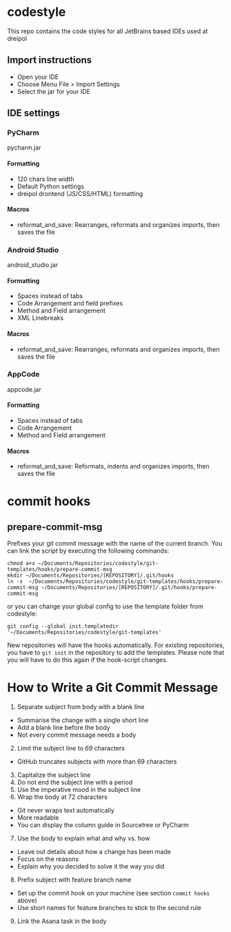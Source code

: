 # codestyle
This repo contains the code styles for all JetBrains based IDEs used at dreipol

## Import instructions
- Open your IDE
- Choose Menu File > Import Settings
- Select the jar for your IDE


## IDE settings
### PyCharm
pycharm.jar

#### Formatting
- 120 chars line width
- Default Python settings
- dreipol drontend (JS/CSS/HTML) formatting

#### Macros
- reformat_and_save: Rearranges, reformats and organizes imports, then saves the file

### Android Studio
android_studio.jar

#### Formatting
- Spaces instead of tabs
- Code Arrangement and field prefixes
- Method and Field arrangement
- XML Linebreaks

#### Macros
- reformat_and_save: Rearranges, reformats and organizes imports, then saves the file

### AppCode
appcode.jar

#### Formatting
- Spaces instead of tabs
- Code Arrangement
- Method and Field arrangement

#### Macros
- reformat_and_save: Reformats, indents and organizes imports, then saves the file

# commit hooks

## prepare-commit-msg
Prefixes your git commit message with the name of the current branch.
You can link the script by executing the following commands:
```
chmod a+x ~/Documents/Repositories/codestyle/git-templates/hooks/prepare-commit-msg
mkdir ~/Documents/Repositories/[REPOSITORY]/.git/hooks
ln -s  ~/Documents/Repositories/codestyle/git-templates/hooks/prepare-commit-msg ~/Documents/Repositories/[REPOSITORY]/.git/hooks/prepare-commit-msg
```
or you can change your global config to use the template folder from codestyle:
```
git config --global init.templatedir '~/Documents/Repositories/codestyle/git-templates'
```
New repositories will have the hooks automatically. For existing repositories, you have to `git init` in the repository to add the templates. Please note that you will have to do this again if the hook-script changes.

# How to Write a Git Commit Message

1. Separate subject from body with a blank line
 - Summarise the change with a single short line 
 - Add a blank line before the body
 - Not every commit message needs a body
2. Limit the subject line to 69 characters
 - GitHub truncates subjects with more than 69 characters
3. Capitalize the subject line
4. Do not end the subject line with a period
5. Use the imperative mood in the subject line
6. Wrap the body at 72 characters
 - Git never wraps text automatically
 - More readable
 - You can display the column guide in Sourcetree or PyCharm
7. Use the body to explain what and why vs. how
 - Leave out details about how a change has been made
 - Focus on the reasons
 - Explain why you decided to solve it the way you did
8. Prefix subject with feature branch name
 - Set up the commit hook on your machine (see section `commit hooks` above)
 - Use short names for feature branches to stick to the second rule
9. Link the Asana task in the body
